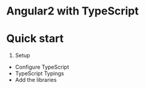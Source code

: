 # Angular2 with TypeScript

# Quick start
1. Setup
- Configure TypeScript
- TypeScript Typings
- Add the libraries